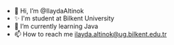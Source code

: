 - 👋 Hi, I’m @IlaydaAltinok
- ✨ I'm student at Bilkent University
- 🌱 I’m currently learning Java 
- 📫 How to reach me ilayda.altinok@ug.bilkent.edu.tr

<!---
IlaydaAltinok/IlaydaAltinok is a ✨ special ✨ repository because its `README.md` (this file) appears on your GitHub profile.
You can click the Preview link to take a look at your changes.
--->
